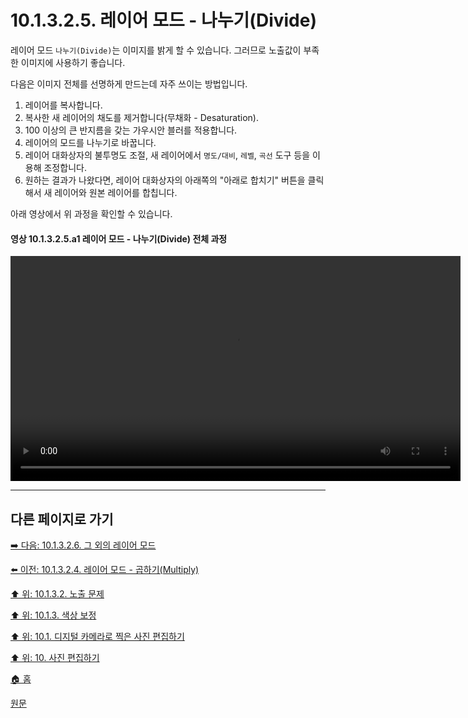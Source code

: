 # 10.1.3.2.5. 레이어 모드 - 나누기(Divide)
레이어 모드 `나누기(Divide)`는 이미지를 밝게 할 수 있습니다. 그러므로 노출값이 부족한 이미지에 사용하기 좋습니다. 

다음은 이미지 전체를 선명하게 만드는데 자주 쓰이는 방법입니다.

1. 레이어를 복사합니다.
2. 복사한 새 레이어의 채도를 제거합니다(무채화 - Desaturation).
3. 100 이상의 큰 반지름을 갖는 가우시안 블러를 적용합니다.
4. 레이어의 모드를 나누기로 바꿉니다.
5. 레이어 대화상자의 불투명도 조절, 새 레이어에서 `명도/대비`, `레벨`, `곡선` 도구 등을 이용해 조정합니다.
6. 원하는 결과가 나왔다면, 레이어 대화상자의 아래쪽의 "아래로 합치기" 버튼을 클릭해서 새 레이어와 원본 레이어를 합칩니다.

아래 영상에서 위 과정을 확인할 수 있습니다.

#### 영상 10.1.3.2.5.a1 레이어 모드 - 나누기(Divide) 전체 과정
<video controls="controls" width="720" src="https://github.com/wonder13662/gimp/assets/15767104/2c38210f-9819-448f-a8c4-245b0fbe03c6"></video>

***

## 다른 페이지로 가기

[➡️ 다음: 10.1.3.2.6. 그 외의 레이어 모드](./10-01-working-with-digital-camera-photosx-03-improving_colorsx-02-exposure_problemsx-06-layer_mode_etc.md)

[⬅️ 이전: 10.1.3.2.4. 레이어 모드 - 곱하기(Multiply)](./10-01-working-with-digital-camera-photosx-03-improving_colorsx-02-exposure_problemsx-04-layer_mode_multiply.md)

[⬆️ 위: 10.1.3.2. 노출 문제](./10-01-working-with-digital-camera-photosx-03-improving_colorsx-02-exposure_problems.md)

[⬆️ 위: 10.1.3. 색상 보정](./10-01-working-with-digital-camera-photosx-03-improving_colors.md)

[⬆️ 위: 10.1. 디지털 카메라로 찍은 사진 편집하기](./10-01-working-with-digital-camera-photos.md)

[⬆️ 위: 10. 사진 편집하기](./10-00-enhancing-photographs.md)

[🏠 홈](./00-home.md)

[원문](https://docs.gimp.org/2.10/ko/gimp-imaging-photos.html#gimp-using-photography-colors)